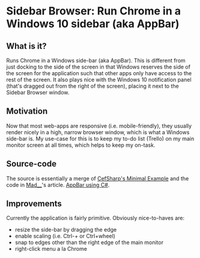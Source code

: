 Sidebar Browser: Run Chrome in a Windows 10 sidebar (aka AppBar)
================================================================

What is it?
-----------
Runs Chrome in a Windows side-bar (aka AppBar).  This is different from just docking to the side of the screen in that Windows reserves the side of the screen for the application such that other apps only have access to the rest of the screen.  It also plays nice with the Windows 10 notification panel (that's dragged out from the right of the screen), placing it next to the Sidebar Browser window.

Motivation
----------
Now that most web-apps are responsive (i.e. mobile-friendly), they usually render nicely in a high, narrow browser window, which is what a Windows side-bar is.  My use-case for this is to keep my to-do list (Trello) on my main monitor screen at all times, which helps to keep my on-task.

Source-code
-----------
The source is essentially a merge of [CefSharp's Minimal Example](https://github.com/cefsharp/CefSharp.MinimalExample) and the code in [Mad__](https://www.codeproject.com/script/Membership/View.aspx?mid=898471)'s article. [AppBar using C#](https://www.codeproject.com/Articles/6741/AppBar-using-C).

Improvements
------------
Currently the application is fairly primitive.  Obviously nice-to-haves are:
* resize the side-bar by dragging the edge
* enable scaling (i.e. Ctrl-+ or Ctrl+wheel)
* snap to edges other than the right edge of the main monitor
* right-click menu a la Chrome
